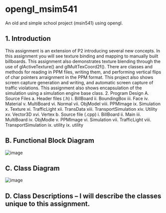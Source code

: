 # opengl_msim541
An old and simple school project (msin541) using opengl.

## 1.	Introduction 
This assignment is an extension of P2 introducing several new concepts.  In this assignment you will see texture binding and mapping to manually built billboards.  This assignment also demonstrates texture blending through the use of glActiveTexture() and glMultTexCoord2f().  There are classes and methods for reading in PPM files, writing them, and performing vertical flips of char pointers arraignment in the PPM format.  This project also shows screen capture generation and writing, and automatic screen capture of traffic violations.  This assignment also shows encapsulation of the simulation using a simulation engine base class.
2.	Program Design
A.	Source Files
a.	Header files (.h)
i.	BillBoard
ii.	BoundingBox
iii.	Face
iv.	Material
v.	MultiBoard
vi.	Normal
vii.	ObjModel
viii.	PPMImage
ix.	Simulation
x.	Texture
xi.	TrafficLight
xii.	TransData
xiii.	TransportSimulation
xiv.	Utility
xv.	Vector3D
xvi.	Vertex
b.	Source file (.cpp)
i.	BillBoard
ii.	Main
iii.	MultiBoard
iv.	ObjModle
v.	PPMImage
vi.	Simulation
vii.	TrafficLight
viii.	TransportSimulation
ix.	utility
ix.	utility
## B.	Functional Block Diagram
![image](https://user-images.githubusercontent.com/56926839/162270367-922b6481-3928-4935-a08c-1ff8b0a15224.png)

## C.	Class Diagram
![image](https://user-images.githubusercontent.com/56926839/162270506-50af92ad-b460-41c1-a7c5-5688f28531c5.png)

## D.	Class Descriptions – I will describe the classes unique to this assignment.

